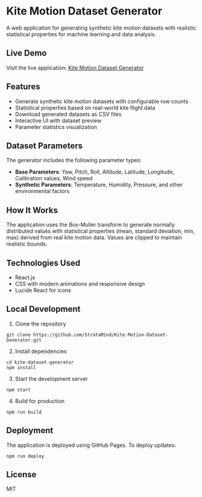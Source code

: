 # Kite Motion Dataset Generator

A web application for generating synthetic kite motion datasets with realistic statistical properties for machine learning and data analysis.

## Live Demo

Visit the live application: [Kite Motion Dataset Generator](https://stratamind.github.io/Kite-Motion-Dataset-Generator)

## Features

- Generate synthetic kite motion datasets with configurable row counts
- Statistical properties based on real-world kite flight data
- Download generated datasets as CSV files
- Interactive UI with dataset preview
- Parameter statistics visualization

## Dataset Parameters

The generator includes the following parameter types:

- **Base Parameters**: Yaw, Pitch, Roll, Altitude, Latitude, Longitude, Calibration values, Wind speed
- **Synthetic Parameters**: Temperature, Humidity, Pressure, and other environmental factors

## How It Works

The application uses the Box-Muller transform to generate normally distributed values with statistical properties (mean, standard deviation, min, max) derived from real kite motion data. Values are clipped to maintain realistic bounds.

## Technologies Used

- React.js
- CSS with modern animations and responsive design
- Lucide React for icons

## Local Development

1. Clone the repository
```
git clone https://github.com/StrataMind/Kite-Motion-Dataset-Generator.git
```

2. Install dependencies
```
cd kite-dataset-generator
npm install
```

3. Start the development server
```
npm start
```

4. Build for production
```
npm run build
```

## Deployment

The application is deployed using GitHub Pages. To deploy updates:

```
npm run deploy
```

## License

MIT